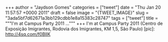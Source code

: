 
+++
author = "Jaydson Gomes"
categories = ["tweet"]
date = "Thu Jan 20 11:57:57 +0000 2011"
draft = false
image = "{TWEET_IMAGE}"
slug = "3ada5bf7d62671a3bb129cdbb1e8a15383c28747"
tags = ["tweet"]
title = """I'm at Campus Party 2011 ..."""
+++
I'm at Campus Party 2011 (Centro de Exposição Imigrantes, Rodovia dos Imigrantes, KM 1,5, São Paulo) [pic]: http://4sq.com/f0BlIK
